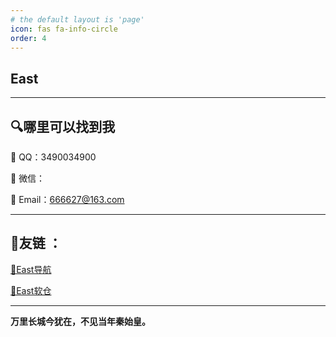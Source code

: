 ```yaml
---
# the default layout is 'page'
icon: fas fa-info-circle
order: 4
---
```


## East

---
## 🔍哪里可以找到我

🩵 QQ：3490034900

🩵 微信：

🩵 Email：666627@163.com

---
## 🔗友链 ：

[💎East导航](https://e888888.github.io)

[💎East软仓](https://e888888.github.io/APP)

---
**万里长城今犹在，不见当年秦始皇。**
